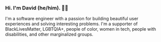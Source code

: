 ### Hi. I'm David (he/him). ✌🏻

I'm a software engineer with a passion for building beautiful user experiences and solving interesting problems. I'm a supporter of BlackLivesMatter, LGBTQIA+, people of color, women in tech, people with disabilities, and other marginalized groups.
